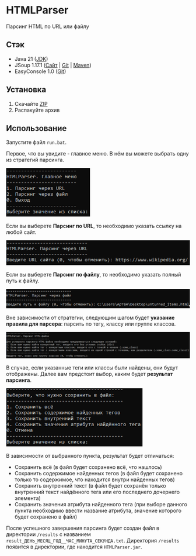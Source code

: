 # HTMLParser
Парсинг HTML по URL или файлу

## Стэк
- Java 21 ([JDK](https://www.oracle.com/java/technologies/javase/jdk21-archive-downloads.html))
- JSoup 1.17.1 ([Сайт](https://jsoup.org/) | [Git](https://github.com/jhy/jsoup) | [Maven](https://mvnrepository.com/artifact/org.jsoup/jsoup/1.17.1))
- EasyConsole 1.0 ([Git](https://github.com/LightHerooo/EasyConsole))

## Установка
1. Скачайте [ZIP](https://disk.yandex.ru/d/NZgVQfN43m2CvA)
2. Распакуйте архив

## Использование
Запустите файл `run.bat`.

Первое, что вы увидите - главное меню. В нём вы можете выбрать одну из стратегий парсинга.

<img src="./readme/1.png"/>

Если вы выберете **Парсинг по URL**, то необходимо указать ссылку на любой сайт.

<img src="./readme/2.png"/>

Если вы выберете **Парсинг по файлу**, то необходимо указать полный путь к файлу.

<img src="./readme/3.png"/>

Вне зависимости от стратегии, следующим шагом будет **указание правила для парсера**: парсить по тегу, классу или группе классов.

<img src="./readme/4.png"/>

В случае, если указанные теги или классы были найдены, они будут отображены. Далее вам предстоит выбор, каким будет **результат парсинга**.

<img src="./readme/5.png"/>

В зависимости от выбранного пункта, результат будет отличаться:
- Сохранить всё (в файл будет сохранено всё, что нашлось)
- Сохранить содержимое найденных тегов (в файл будет сохранено только то содержимое, что находится внутри найденных тегов)
- Сохранить внутренний текст (в файл будет сохранён только внутренний текст найдённого тега или его последнего дочернего элемента)
- Сохранить значения атрибута найденного тега (при выборе данного пункта необходимо ввести название атрибута, значение которого будет сохранено в файл)

После успешного завершения парсинга будет создан файл в директории `/results` с названием `result_ДЕНЬ_МЕСЯЦ_ГОД__ЧАС_МИНУТА_СЕКУНДА.txt`. Директория `/results` появится в директории, где находится `HTMLParser.jar`.
